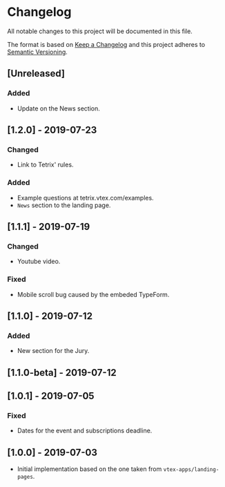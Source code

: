 # Changelog

All notable changes to this project will be documented in this file.

The format is based on [Keep a Changelog](http://keepachangelog.com/en/1.0.0/)
and this project adheres to [Semantic Versioning](http://semver.org/spec/v2.0.0.html).

## [Unreleased]
### Added

- Update on the News section.

## [1.2.0] - 2019-07-23
### Changed

- Link to Tetrix' rules.

### Added

- Example questions at tetrix.vtex.com/examples.
- `News` section to the landing page.

## [1.1.1] - 2019-07-19
### Changed

- Youtube video.

### Fixed

- Mobile scroll bug caused by the embeded TypeForm.

## [1.1.0] - 2019-07-12
### Added

- New section for the Jury.

## [1.1.0-beta] - 2019-07-12

## [1.0.1] - 2019-07-05
### Fixed

- Dates for the event and subscriptions deadline.

## [1.0.0] - 2019-07-03

- Initial implementation based on the one taken from `vtex-apps/landing-pages`.
